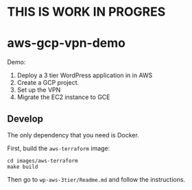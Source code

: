 THIS IS WORK IN PROGRES
===========================================

# aws-gcp-vpn-demo
Demo: 
1. Deploy a 3 tier WordPress application in in AWS
2. Create a GCP project. 
3. Set up the VPN 
4. Migrate the EC2 instance to GCE

## Develop
The only dependency that you need is Docker.

First, build the `aws-terraform` image:
```
cd images/aws-terraform
make build
```

Then go to `wp-aws-3tier/Readme.md` and follow the instructions.
